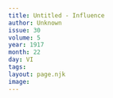 ```yaml
---
title: Untitled - Influence
author: Unknown
issue: 30
volume: 5
year: 1917
month: 22
day: VI
tags:
layout: page.njk
image:
---
```



